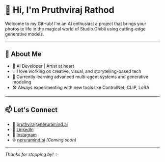 # 👋 Hi, I'm Pruthviraj Rathod

Welcome to my GitHub! I'm an AI enthusiast a project that brings your photos to life in the magical world of Studio Ghibli using cutting-edge generative models.

---

## 🚀 About Me

- 🤖 AI Developer | Artist at heart  
- 💡 I love working on creative, visual, and storytelling-based tech  
- 🌱 Currently learning advanced multi-agent systems and generative modeling  
- 🛠️ Always experimenting with new tools like ControlNet, CLIP, LoRA

---


## 📫 Let's Connect

- 📧 pruthviraj@neruramind.ai  
- 💼 [LinkedIn](https://www.linkedin.com/in/rathod-pruthviraj/)
- 📸 [Instagram](https://www.instagram.com/pruthvi__429/?hl=en) 
- 🌐 [neruramind.ai](https://prithvi429.github.io/NeuraMind.AI/) *(Coming soon)*  

---

_Thanks for stopping by! ✨_
